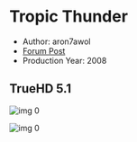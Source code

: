 # Tropic Thunder

* Author: aron7awol
* [Forum Post](https://www.avsforum.com/threads/bass-eq-for-filtered-movies.2995212/post-57967898)
* Production Year: 2008

## TrueHD 5.1

![img 0](https://i.imgur.com/D57mMNY.jpg)

![img 0](https://i.imgur.com/FPLE5jq.png)

